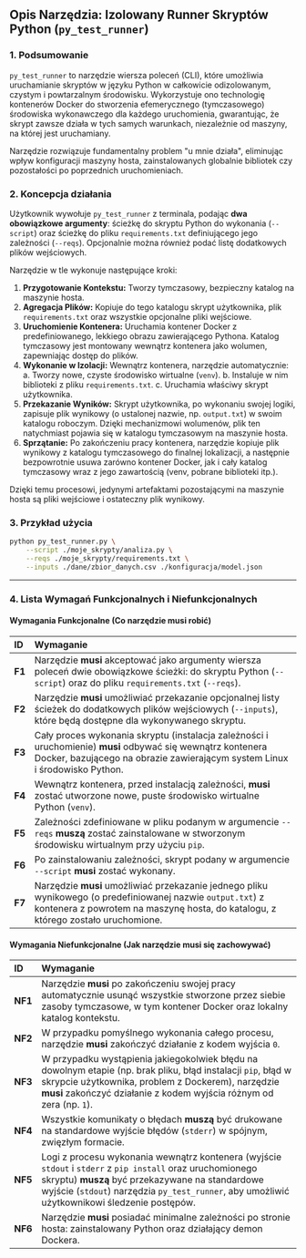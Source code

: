 ## Opis Narzędzia: Izolowany Runner Skryptów Python (`py_test_runner`)

### 1. Podsumowanie

`py_test_runner` to narzędzie wiersza poleceń (CLI), które umożliwia uruchamianie skryptów w języku Python w całkowicie odizolowanym, czystym i powtarzalnym środowisku. Wykorzystuje ono technologię kontenerów Docker do stworzenia efemerycznego (tymczasowego) środowiska wykonawczego dla każdego uruchomienia, gwarantując, że skrypt zawsze działa w tych samych warunkach, niezależnie od maszyny, na której jest uruchamiany.

Narzędzie rozwiązuje fundamentalny problem "u mnie działa", eliminując wpływ konfiguracji maszyny hosta, zainstalowanych globalnie bibliotek czy pozostałości po poprzednich uruchomieniach.

### 2. Koncepcja działania

Użytkownik wywołuje `py_test_runner` z terminala, podając **dwa obowiązkowe argumenty**: ścieżkę do skryptu Python do wykonania (`--script`) oraz ścieżkę do pliku `requirements.txt` definiującego jego zależności (`--reqs`). Opcjonalnie można również podać listę dodatkowych plików wejściowych.

Narzędzie w tle wykonuje następujące kroki:

1.  **Przygotowanie Kontekstu:** Tworzy tymczasowy, bezpieczny katalog na maszynie hosta.
2.  **Agregacja Plików:** Kopiuje do tego katalogu skrypt użytkownika, plik `requirements.txt` oraz wszystkie opcjonalne pliki wejściowe.
3.  **Uruchomienie Kontenera:** Uruchamia kontener Docker z predefiniowanego, lekkiego obrazu zawierającego Pythona. Katalog tymczasowy jest montowany wewnątrz kontenera jako wolumen, zapewniając dostęp do plików.
4.  **Wykonanie w Izolacji:** Wewnątrz kontenera, narzędzie automatycznie:
    a. Tworzy nowe, czyste środowisko wirtualne (`venv`).
    b. Instaluje w nim biblioteki z pliku `requirements.txt`.
    c. Uruchamia właściwy skrypt użytkownika.
5.  **Przekazanie Wyników:** Skrypt użytkownika, po wykonaniu swojej logiki, zapisuje plik wynikowy (o ustalonej nazwie, np. `output.txt`) w swoim katalogu roboczym. Dzięki mechanizmowi wolumenów, plik ten natychmiast pojawia się w katalogu tymczasowym na maszynie hosta.
6.  **Sprzątanie:** Po zakończeniu pracy kontenera, narzędzie kopiuje plik wynikowy z katalogu tymczasowego do finalnej lokalizacji, a następnie bezpowrotnie usuwa zarówno kontener Docker, jak i cały katalog tymczasowy wraz z jego zawartością (venv, pobrane biblioteki itp.).

Dzięki temu procesowi, jedynymi artefaktami pozostającymi na maszynie hosta są pliki wejściowe i ostateczny plik wynikowy.

### 3. Przykład użycia

```bash
python py_test_runner.py \
    --script ./moje_skrypty/analiza.py \
    --reqs ./moje_skrypty/requirements.txt \
    --inputs ./dane/zbior_danych.csv ./konfiguracja/model.json
```

---

### 4. Lista Wymagań Funkcjonalnych i Niefunkcjonalnych

#### Wymagania Funkcjonalne (Co narzędzie musi robić)

| ID   | Wymaganie                                                                                                |
| :--- | :------------------------------------------------------------------------------------------------------- |
| **F1**   | Narzędzie **musi** akceptować jako argumenty wiersza poleceń dwie obowiązkowe ścieżki: do skryptu Python (`--script`) oraz do pliku `requirements.txt` (`--reqs`). |
| **F2**   | Narzędzie **musi** umożliwiać przekazanie opcjonalnej listy ścieżek do dodatkowych plików wejściowych (`--inputs`), które będą dostępne dla wykonywanego skryptu. |
| **F3**   | Cały proces wykonania skryptu (instalacja zależności i uruchomienie) **musi** odbywać się wewnątrz kontenera Docker, bazującego na obrazie zawierającym system Linux i środowisko Python. |
| **F4**   | Wewnątrz kontenera, przed instalacją zależności, **musi** zostać utworzone nowe, puste środowisko wirtualne Python (`venv`). |
| **F5**   | Zależności zdefiniowane w pliku podanym w argumencie `--reqs` **muszą** zostać zainstalowane w stworzonym środowisku wirtualnym przy użyciu `pip`. |
| **F6**   | Po zainstalowaniu zależności, skrypt podany w argumencie `--script` **musi** zostać wykonany. |
| **F7**   | Narzędzie **musi** umożliwiać przekazanie jednego pliku wynikowego (o predefiniowanej nazwie `output.txt`) z kontenera z powrotem na maszynę hosta, do katalogu, z którego zostało uruchomione. |

#### Wymagania Niefunkcjonalne (Jak narzędzie musi się zachowywać)

| ID   | Wymaganie                                                                                                |
| :--- | :------------------------------------------------------------------------------------------------------- |
| **NF1**  | Narzędzie **musi** po zakończeniu swojej pracy automatycznie usunąć wszystkie stworzone przez siebie zasoby tymczasowe, w tym kontener Docker oraz lokalny katalog kontekstu. |
| **NF2**  | W przypadku pomyślnego wykonania całego procesu, narzędzie **musi** zakończyć działanie z kodem wyjścia `0`. |
| **NF3**  | W przypadku wystąpienia jakiegokolwiek błędu na dowolnym etapie (np. brak pliku, błąd instalacji `pip`, błąd w skrypcie użytkownika, problem z Dockerem), narzędzie **musi** zakończyć działanie z kodem wyjścia różnym od zera (np. `1`). |
| **NF4**  | Wszystkie komunikaty o błędach **muszą** być drukowane na standardowe wyjście błędów (`stderr`) w spójnym, zwięzłym formacie. |
| **NF5**  | Logi z procesu wykonania wewnątrz kontenera (wyjście `stdout` i `stderr` z `pip install` oraz uruchomionego skryptu) **muszą** być przekazywane na standardowe wyjście (`stdout`) narzędzia `py_test_runner`, aby umożliwić użytkownikowi śledzenie postępów. |
| **NF6**  | Narzędzie **musi** posiadać minimalne zależności po stronie hosta: zainstalowany Python oraz działający demon Dockera. |
